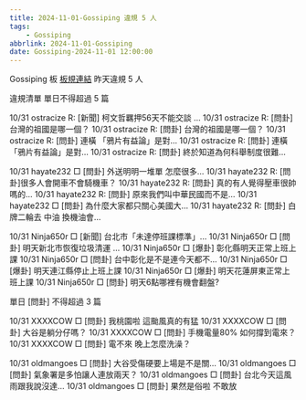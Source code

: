 ```yaml
---
title: 2024-11-01-Gossiping 違規 5 人
tags:
    - Gossiping
abbrlink: 2024-11-01-Gossiping
date: Gossiping-2024-11-01 12:00:00
---
```

Gossiping 板 [板規連結](https://www.ptt.cc/bbs/Gossiping/M.1637425085.A.07D.html)
昨天違規 5 人
<!-- more -->

違規清單
單日不得超過 5 篇

10/31 ostracize R: [新聞] 柯文哲羈押56天不能交談 …
10/31 ostracize R: [問卦] 台灣的祖國是哪一個？
10/31 ostracize R: [問卦] 台灣的祖國是哪一個？
10/31 ostracize R: [問卦] 連橫 「鴉片有益論」是對…
10/31 ostracize R: [問卦] 連橫 「鴉片有益論」是對…
10/31 ostracize R: [問卦] 終於知道為何科舉制度很難…

10/31 hayate232 □ [問卦] 外送明明一堆單 怎麼很多…
10/31 hayate232 R: [問卦]很多人會開車不會騎機車？
10/31 hayate232 R: [問卦] 真的有人覺得壓車很帥嗎的…
10/31 hayate232 R: [問卦] 原來我們叫中華民國而不是…
10/31 hayate232 □ [問卦] 為什麼大家都只關心美國大…
10/31 hayate232 R: [問卦] 白牌二輪去 中油 換機油會…

10/31 Ninja650r □ [新聞] 台北市「未達停班課標準」…
10/31 Ninja650r □ [問卦] 明天新北市恢復垃圾清運 …
10/31 Ninja650r □ [爆卦] 彰化縣明天正常上班上課
10/31 Ninja650r □ [問卦] 台中彰化是不是連今天都不…
10/31 Ninja650r □ [爆卦] 明天連江縣停止上班上課
10/31 Ninja650r □ [爆卦] 明天花蓮屏東正常上班上課
10/31 Ninja650r □ [問卦] 明天6點哪裡有機會翻盤?

單日 [問卦] 不得超過 3 篇

10/31 XXXXCOW □ [問卦] 我桃園啦 這颱風真的有猛
10/31 XXXXCOW □ [問卦] 大谷是躺分仔嗎？
10/31 XXXXCOW □ [問卦] 手機電量80% 如何撐到電來？
10/31 XXXXCOW □ [問卦] 電不來 晚上怎麼洗澡？

10/31 oldmangoes □ [問卦] 大谷受傷硬要上場是不是關…
10/31 oldmangoes □ [問卦] 氣象署是多怕讓人連放兩天？
10/31 oldmangoes □ [問卦] 台北今天這風雨跟我說沒達…
10/31 oldmangoes □ [問卦] 果然是俗啦 不敢放